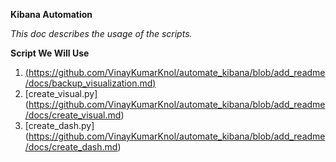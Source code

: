 **Kibana Automation**

_This doc describes the usage of the scripts._

**Script We Will Use**
1. [(https://github.com/VinayKumarKnol/automate_kibana/blob/add_readme/docs/backup_visualization.md)](backup_visualization.py)
2. [create_visual.py] (https://github.com/VinayKumarKnol/automate_kibana/blob/add_readme/docs/create_visual.md)
3. [create_dash.py] (https://github.com/VinayKumarKnol/automate_kibana/blob/add_readme/docs/create_dash.md)

